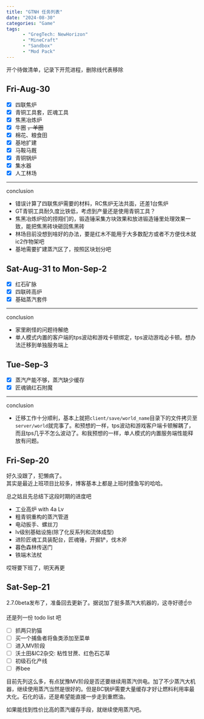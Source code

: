 ```yaml
---
title: "GTNH 任务列表"
date: "2024-08-30"
categories: "Game"
tags: 
      - "GregTech: NewHorizon"
      - "MineCraft"
      - "Sandbox"
      - "Mod Pack"
---
```


开个待做清单，记录下开荒进程，删除线代表移除

## Fri-Aug-30

- [x] 四联焦炉
- [x] 青铜工具套，匠魂工具
- [x] 焦黑冶炼炉
- [x] 牛圈 ~~，羊圈~~
- [x] 棉花、粮食田
- [x] 基地扩建
- [x] 马鞍马厩
- [x] 青铜锅炉
- [x] 集水器
- [x] 人工林场  

--- 

conclusion  

- 错误计算了四联焦炉需要的材料，RC焦炉无法共面，还差1台焦炉
- GT青铜工具耐久度比铁低，考虑到产量还是使用青铜工具？
- 焦黑冶炼炉拾的捞翔们的，锻造锤采集方块效果和放进锻造锤里处理效果一致，能把焦黑砖块砸回焦黑砖
- 林场目前没想到啥好的办法，要是红木不能用于大多数配方或者不方便伐木就ic2作物架吧
- 基地需要扩建蒸汽区了，按照区块划分吧

## Sat-Aug-31 to Mon-Sep-2

- [x] 红石矿脉
- [x] 四联砖高炉
- [x] 基础蒸汽套件

---

conclusion

- 家里刷怪的问题待解绝
- 单人模式内置的客户端的tps波动和游戏卡顿绑定，tps波动游戏必卡顿。想办法迁移到单独服务端上

## Tue-Sep-3

- [x] 蒸汽产能不够，蒸汽缺少缓存
- [x] 匠魂镐红石附魔

---

conclusion

- 迁移工作十分顺利，基本上就把`client/save/world_name`目录下的文件拷贝至`server/world`就完事了。和预想的一样，tps波动和游戏客户端卡顿解耦了，而且tps几乎不怎么波动了。和我预想的一样，单人模式的内置服务端性能释放有问题。

## Fri-Sep-20

好久没跟了，犯懒病了。  
其实是最近上班项目比较多，博客基本上都是上班时摸鱼写的哈哈。  

总之姑且先总结下这段时期的进度吧

- 工业高炉 with 4a Lv 
- 粗青铜重构的蒸汽管道
- 电动扳手、螺丝刀
- lv级别基础设施(除了化反系列和流体成型)
- 进阶匠魂工具装配台，匠魂锤，开掘铲，伐木斧
- 暮色森林传送门
- 铁端木法杖

哎呀要下班了，明天再更

## Sat-Sep-21

2.7.0beta发布了，准备回去更新了。据说加了挺多蒸汽大机器的，这寺好德☝️🤓

还是列一份 todo list 吧  
- [ ] 抓两只豹猫
- [ ] 买一个捕鱼者将鱼类添加至菜单
- [ ] 进入MV阶段
- [ ] 沃土田&IC2杂交: 粘性甘蔗、红色石芯草
- [ ] 初级石化产线
- [ ] 养bee

目前先列这么多，有点犹豫MV阶段是否还要继续用蒸汽供电。加了不少蒸汽大机器，继续使用蒸汽当然是很好的。但是BC锅炉需要大量缓存才好让燃料利用率最大化。石化的话，还是希望能直接一步走到重燃油。

如果能找到性价比高的蒸汽缓存手段，就继续使用蒸汽吧。
